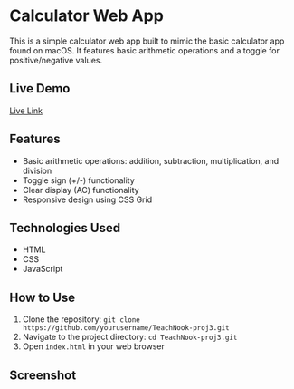 # Calculator Web App

This is a simple calculator web app built to mimic the basic calculator app found on macOS. It features basic arithmetic operations and a toggle for positive/negative values.

<!-- ![Calculator Screenshot](path/to/your/image.png) -->
## Live Demo
[Live Link](https://roscdx.github.io/TeachNook-proj3/)

## Features
- Basic arithmetic operations: addition, subtraction, multiplication, and division
- Toggle sign (+/-) functionality
- Clear display (AC) functionality
- Responsive design using CSS Grid

## Technologies Used
- HTML
- CSS
- JavaScript

## How to Use
1. Clone the repository: `git clone https://github.com/yourusername/TeachNook-proj3.git`
2. Navigate to the project directory: `cd TeachNook-proj3.git`
3. Open `index.html` in your web browser

## Screenshot
<!-- ![Calculator Screenshot](path/to/your/image.png) -->

